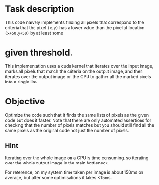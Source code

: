 # Task description
This code naively implements finding all pixels that correspond to the criteria that the pixel `(x,y)` has a lower value than the pixel at location `(x+50,y+50)` by at least some
# given threshold.
This implementation uses a cuda kernel that iterates over the input image, marks all pixels that match the criteria on the output image, and then iterates over the output image on the CPU to gather all the marked pixels into a single list.
# Objective
Optimize the code such that it finds the same lists of pixels as the given code but does it faster. Note that there are only automated assertions for checking that the number of pixels matches but you should still find all the same pixels as the original code not just the number of pixels.
## Hint
Iterating over the whole image on a CPU is time consuming, so iterating over the whole output image is the main bottleneck.

For reference, on my system time taken per image is about 150ms on average, but after some optimisations it takes <15ms.